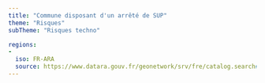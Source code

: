 ```yaml
---
title: "Commune disposant d'un arrêté de SUP"
theme: "Risques"
subTheme: "Risques techno"

regions:
-
  iso: FR-ARA
  source: https://www.datara.gouv.fr/geonetwork/srv/fre/catalog.search#/search?resultType=details&sortBy=relevance&from=1&to=20&fast=index&_content_type=json&any=Commune%20disposant%20d'un%20arr%C3%AAt%C3%A9%20de%20SUP
---
```

